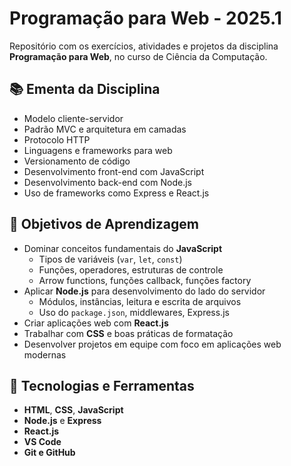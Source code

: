 # Programação para Web - 2025.1

Repositório com os exercícios, atividades e projetos da disciplina **Programação para Web**, no curso de Ciência da Computação.

## 📚 Ementa da Disciplina

- Modelo cliente-servidor
- Padrão MVC e arquitetura em camadas
- Protocolo HTTP
- Linguagens e frameworks para web
- Versionamento de código
- Desenvolvimento front-end com JavaScript
- Desenvolvimento back-end com Node.js
- Uso de frameworks como Express e React.js

## 🎯 Objetivos de Aprendizagem

- Dominar conceitos fundamentais do **JavaScript**
  - Tipos de variáveis (`var`, `let`, `const`)
  - Funções, operadores, estruturas de controle
  - Arrow functions, funções callback, funções factory
- Aplicar **Node.js** para desenvolvimento do lado do servidor
  - Módulos, instâncias, leitura e escrita de arquivos
  - Uso do `package.json`, middlewares, Express.js
- Criar aplicações web com **React.js**
- Trabalhar com **CSS** e boas práticas de formatação
- Desenvolver projetos em equipe com foco em aplicações web modernas

## 🧰 Tecnologias e Ferramentas

- **HTML**, **CSS**, **JavaScript**
- **Node.js** e **Express**
- **React.js**
- **VS Code**
- **Git e GitHub**


